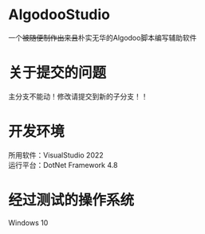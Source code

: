 # AlgodooStudio
一个~~被随便制作出来且~~朴实无华的Algodoo脚本编写辅助软件

# 关于提交的问题
主分支不能动！修改请提交到新的子分支！！

# 开发环境
所用软件：VisualStudio 2022  
运行平台：DotNet Framework 4.8

# 经过测试的操作系统
Windows 10
